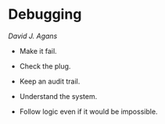 # Debugging

_David J. Agans_

- Make it fail.

- Check the plug.

- Keep an audit trail.

- Understand the system.

- Follow logic even if it would be impossible.
